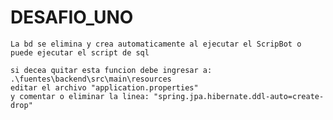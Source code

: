 # DESAFIO_UNO

    La bd se elimina y crea automaticamente al ejecutar el ScripBot o puede ejecutar el script de sql 

    si decea quitar esta funcion debe ingresar a: 
    .\fuentes\backend\src\main\resources
    editar el archivo "application.properties"
    y comentar o eliminar la linea: "spring.jpa.hibernate.ddl-auto=create-drop"
